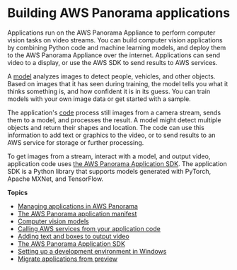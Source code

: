 # Building AWS Panorama applications<a name="panorama-applications"></a>

Applications run on the AWS Panorama Appliance to perform computer vision tasks on video streams\. You can build computer vision applications by combining Python code and machine learning models, and deploy them to the AWS Panorama Appliance over the internet\. Applications can send video to a display, or use the AWS SDK to send results to AWS services\.

A [model](applications-models.md) analyzes images to detect people, vehicles, and other objects\. Based on images that it has seen during training, the model tells you what it thinks something is, and how confident it is in its guess\. You can train models with your own image data or get started with a sample\.

The application's [code](gettingstarted-sample.md) process still images from a camera stream, sends them to a model, and processes the result\. A model might detect multiple objects and return their shapes and location\. The code can use this information to add text or graphics to the video, or to send results to an AWS service for storage or further processing\.

To get images from a stream, interact with a model, and output video, application code uses [the AWS Panorama Application SDK](applications-panoramasdk.md)\. The application SDK is a Python library that supports models generated with PyTorch, Apache MXNet, and TensorFlow\.

**Topics**
+ [Managing applications in AWS Panorama](applications-manage.md)
+ [The AWS Panorama application manifest](applications-manifest.md)
+ [Computer vision models](applications-models.md)
+ [Calling AWS services from your application code](applications-awssdk.md)
+ [Adding text and boxes to output video](applications-overlays.md)
+ [The AWS Panorama Application SDK](applications-panoramasdk.md)
+ [Setting up a development environment in Windows](applications-devenvwindows.md)
+ [Migrate applications from preview](applications-migrate.md)